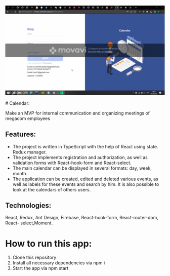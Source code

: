 <p align="center">
 <img width="600" src="./public/7oamow.gif" alt="snake"/>
</p>
# Calendar:

Make an MVP for internal communication and organizing meetings of megacom employees


## Features:
* The project is written in TypeScript with the help of React using state. Redux manager.
* The project implements registration and authorization, as well as validation forms with React-hook-form and React-select.
* The main calendar can be displayed in several formats: day, week, month.
* The application can be created, edited and deleted various events, as well as labels for these events and search by him. It is also possible to look at the calendars of others users.


## Technologies: 
React, Redux, Ant Design, Firebase, React-hook-form, React-router-dom, React- select,Moment.

# How to run this app:

1. Clone this repository
2. Install all necessary dependencies via npm i
3. Start the app via npm start
